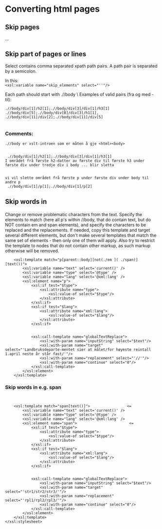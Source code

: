 Converting html pages
==========

## Skip pages
...



## Skip part of pages or lines


Select contains comma separated xpath path pairs.
A path pair is separated by a semicolon.


In this:  
``` <xsl:variable name="skip_elements" select="''"/> ```




Each path should start with .//body \\
Examples of valid pairs (fra og med - til):
```
.//body/div[1]/h2[1];.//body/div[3]/div[1]/h3[1]
.//body/div[5];.//body/div[8]/div[3]/h1[1], .//body/div[11]/div[2];.//body/div[11]/div[5]


```


### Comments:


```
.//body er xslt-introen som er måten å gje <html><body>


 .//body/div[1]/h2[1];.//body/div[3]/div[1]/h3[1]
I området frå første h2-datter av første div til første h3 under første div under tredje div i body ... blir sletta


vi vil slette området frå første p under første div under body til andre p
 .//body/div[1]/p[1];.//body/div[1]/p[2]
```




## Skip words in <p>


Change or remove problematic characters from the text.
Specify the elements to match (here all p's within
//body, that do contain text, but do NOT contain em and
span elements), and specify the characters
to be replaced and the replacements. If needed,
copy this template and target several different elements,
but don't make several templates that match the same set
of elements - then only one of them will apply. Also try
to restrict the template to nodes that do not contain
other markup, as such markup otherwise will be removed.


```
    <xsl:template match="p[parent::body][not(./em ]( ./span)][text())">
        <xsl:variable name="text" select='current()' />
        <xsl:variable name="type" select='@type' />
        <xsl:variable name="lang" select='@xml:lang' />
        <xsl:element name="p">
            <xsl:if test="$type">
                <xsl:attribute name="type">
                    <xsl:value-of select="$type"/>
                </xsl:attribute>
            </xsl:if>
            <xsl:if test="$lang">
                <xsl:attribute name="xml:lang">
                    <xsl:value-of select="$lang"/>
                </xsl:attribute>
            </xsl:if>


            <xsl:call-template name="globalTextReplace">
                <xsl:with-param name="inputString" select="$text"/>
                <xsl:with-param name="target" select="'Landbruksdeparte-mentet sier at målet/for høyeste reintall 1.april neste år står fast/'"/>
                <xsl:with-param name="replacement" select="'//'"/>
                <xsl:with-param name="continue" select="0"/>
            </xsl:call-template>
        </xsl:element>
    </xsl:template>
```


### Skip words in e.g. span


```


    <xsl:template match="span[text()]">                 <= 
        <xsl:variable name="text" select='current()' />
        <xsl:variable name="type" select='@type' />
        <xsl:variable name="lang" select='@xml:lang' />
        <xsl:element name="span">                        <= 
            <xsl:if test="$type">
                <xsl:attribute name="type">
                    <xsl:value-of select="$type"/>
                </xsl:attribute>
            </xsl:if>
            <xsl:if test="$lang">
                <xsl:attribute name="xml:lang">
                    <xsl:value-of select="$lang"/>
                </xsl:attribute>
            </xsl:if>


            <xsl:call-template name="globalTextReplace">
                <xsl:with-param name="inputString" select="$text"/>
                <xsl:with-param name="target" select="'str1/str2/str3/'"/>
                <xsl:with-param name="replacement" select="'rpl1/rpl2/rpl3/'"/>
                <xsl:with-param name="continue" select="0"/>
            </xsl:call-template>
        </xsl:element>
    </xsl:template>
</xsl:stylesheet>


```
